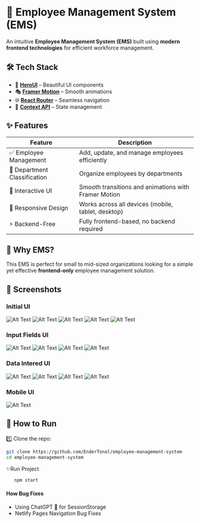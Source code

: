 # 🚀 Employee Management System (EMS)

An intuitive **Employee Management System (EMS)** built using **modern frontend technologies** for efficient workforce management.

## 🛠️ Tech Stack
- 🎨 **[HeroUI](https://www.heroui.dev/)** – Beautiful UI components
- 🎭 **[Framer Motion](https://www.framer.com/motion/)** – Smooth animations
- 🌐 **[React Router](https://reactrouter.com/)** – Seamless navigation
- 🔄 **[Context API](https://react.dev/reference/react/useContext)** – State management

## ✨ Features  

| Feature                            | Description                                      |
|------------------------------------|--------------------------------------------------|
| ✅ Employee Management             | Add, update, and manage employees efficiently   |
| 🏢 Department Classification       | Organize employees by departments               |
| 🎨 Interactive UI                  | Smooth transitions and animations with Framer Motion |
| 📱 Responsive Design               | Works across all devices (mobile, tablet, desktop) |
| ⚡ Backend-Free                     | Fully frontend-based, no backend required       |


## 🎯 Why EMS?
This EMS is perfect for small to mid-sized organizations looking for a simple yet effective **frontend-only** employee management solution.

## 📸 Screenshots
### Initial UI
![Alt Text](./src/assets/scrs/noF1.png)
![Alt Text](./src/assets/scrs/noF2.png)
![Alt Text](./src/assets/scrs/noF3.png)
![Alt Text](./src/assets/scrs/noF4.png)
![Alt Text](./src/assets/scrs/noF5.png)

### Input Fields UI
![Alt Text](./src/assets/scrs/inp1.png)
![Alt Text](./src/assets/scrs/inp2.png)
![Alt Text](./src/assets/scrs/inp3.png)
![Alt Text](./src/assets/scrs/inp4.png)

### Data Intered UI 
![Alt Text](./src/assets/scrs/fl1.png)
![Alt Text](./src/assets/scrs/fl2.png)
![Alt Text](./src/assets/scrs/fl3.png)
![Alt Text](./src/assets/scrs/fl4.png)

### Mobile UI
![Alt Text](./src/assets/scrs/mob.png)





## 🚀 How to Run
1️⃣ Clone the repo:  
   ```bash
   git clone https://github.com/EnderTonol/employee-management-system
   cd employee-management-system
```
✨Run Project
```bash
   npm start
```

#### How Bug Fixes
- Using ChatGPT 🤣 for SessionStorage
- Netlify Pages Navigation Bug Fixes

